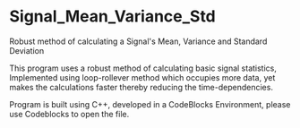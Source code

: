 # Signal_Mean_Variance_Std
Robust method of calculating a Signal's Mean, Variance and Standard Deviation

This program uses a robust method of calculating basic signal statistics, Implemented using loop-rollever method which occupies more data, yet makes the calculations faster thereby reducing the time-dependencies.


Program is built using C++, developed in a CodeBlocks Environment, please use Codeblocks to open the file.
